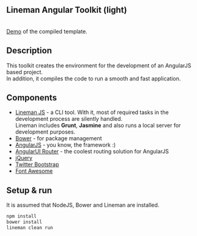 Lineman Angular Toolkit (light)
----
<br />
<a href="http://2hats.net/ng/#/">Demo</a> of the compiled template.

Description
--------------
This toolkit creates the environment for the development of an AngularJS based project.
<br/>
In addition, it compiles the code to run a smooth and fast application.

Components
--------------
- <a href="http://linemanjs.com/" title="Lineman JS">Lineman JS</a> - a CLI tool. With it, most of required tasks in the development process are silently handled.<br />
Lineman includes <b>Grunt</b>, <b>Jasmine</b> and also runs a local server for development purposes.
- <a href="http://bower.io/">Bower</a> - for package management
- <a href="https://angularjs.org/">AngularJS</a> - you know, the framework :)
- <a href="https://github.com/angular-ui/ui-router">AngularUI Router</a> - the coolest routing solution for AngularJS
- <a href="http://jquery.com/">jQuery</a>
- <a href="http://getbootstrap.com/">Twitter Bootstrap</a>
- <a href="http://fontawesome.io/">Font Awesome</a>

Setup & run
--------------
It is assumed that NodeJS, Bower and Lineman are installed.
<br />
```sh
npm install
bower install
lineman clean run
```